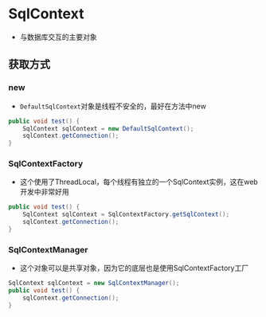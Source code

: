 # SqlContext

* 与数据库交互的主要对象

## 获取方式

### new

* `DefaultSqlContext`对象是线程不安全的，最好在方法中new 

```java
public void test() {
    SqlContext sqlContext = new DefaultSqlContext();
    sqlContext.getConnection();
}
```

### SqlContextFactory

* 这个使用了ThreadLocal，每个线程有独立的一个SqlContext实例，这在web开发中非常好用

```java
public void test() {
    SqlContext sqlContext = SqlContextFactory.getSqlContext();
    sqlContext.getConnection();
}
```

### SqlContextManager

* 这个对象可以是共享对象，因为它的底层也是使用SqlContextFactory工厂

```java
SqlContext sqlContext = new SqlContextManager();
public void test() {
    sqlContext.getConnection();
}
```



